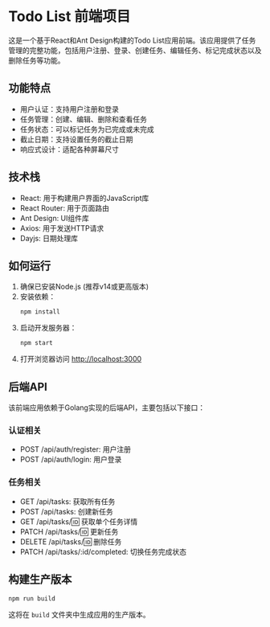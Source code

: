 # Todo List 前端项目

这是一个基于React和Ant Design构建的Todo List应用前端。该应用提供了任务管理的完整功能，包括用户注册、登录、创建任务、编辑任务、标记完成状态以及删除任务等功能。

## 功能特点

- 用户认证：支持用户注册和登录
- 任务管理：创建、编辑、删除和查看任务
- 任务状态：可以标记任务为已完成或未完成
- 截止日期：支持设置任务的截止日期
- 响应式设计：适配各种屏幕尺寸

## 技术栈

- React: 用于构建用户界面的JavaScript库
- React Router: 用于页面路由
- Ant Design: UI组件库
- Axios: 用于发送HTTP请求
- Dayjs: 日期处理库

## 如何运行

1. 确保已安装Node.js (推荐v14或更高版本)
2. 安装依赖：
   ```
   npm install
   ```
3. 启动开发服务器：
   ```
   npm start
   ```
4. 打开浏览器访问 [http://localhost:3000](http://localhost:3000)

## 后端API

该前端应用依赖于Golang实现的后端API，主要包括以下接口：

### 认证相关
- POST /api/auth/register: 用户注册
- POST /api/auth/login: 用户登录

### 任务相关
- GET /api/tasks: 获取所有任务
- POST /api/tasks: 创建新任务
- GET /api/tasks/:id: 获取单个任务详情
- PATCH /api/tasks/:id: 更新任务
- DELETE /api/tasks/:id: 删除任务
- PATCH /api/tasks/:id/completed: 切换任务完成状态

## 构建生产版本

```
npm run build
```

这将在 `build` 文件夹中生成应用的生产版本。
